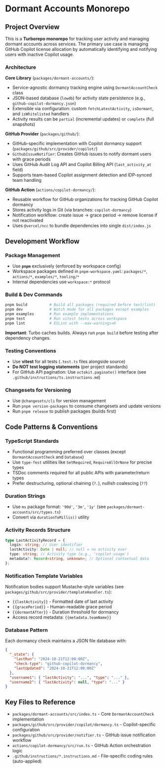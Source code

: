 # Dormant Accounts Monorepo

## Project Overview

This is a **Turborepo monorepo** for tracking user activity and managing dormant accounts across services. The primary use case is managing GitHub Copilot license allocation by automatically identifying and notifying users with inactive Copilot usage.

### Architecture

**Core Library** (`packages/dormant-accounts/`):

- Service-agnostic dormancy tracking engine using `DormantAccountCheck` class
- JSON-based database (`lowdb`) for activity state persistence (e.g., `github-copilot-dormancy.json`)
- Extensible via configuration: custom `fetchLatestActivity`, `isDormant`, and `isWhitelisted` handlers
- Activity results can be `partial` (incremental updates) or `complete` (full snapshots)

**GitHub Provider** (`packages/github/`):

- GitHub-specific implementation with Copilot dormancy support (`packages/github/src/provider/copilot/`)
- `GithubIssueNotifier`: Creates GitHub issues to notify dormant users with grace periods
- Uses GitHub Audit Log API and Copilot Billing API (`last_activity_at` field)
- Supports team-based Copilot assignment detection and IDP-synced team handling

**GitHub Action** (`actions/copilot-dormancy/`):

- Reusable workflow for GitHub organizations for tracking GitHub Copilot dormancy
- Stores activity logs in Git (via branches: `copilot-dormancy`)
- Notification workflow: create issue → grace period → remove license if not reactivated
- Uses `@vercel/ncc` to bundle dependencies into single `dist/index.js`

## Development Workflow

### Package Management

- Use **`pnpm`** exclusively (enforced by workspace config)
- Workspace packages defined in `pnpm-workspace.yaml`: `packages/*`, `actions/*`, `examples/*`, `tooling/*`
- Internal dependencies use `workspace:*` protocol

### Build & Dev Commands

```bash
pnpm build          # Build all packages (required before test/lint)
pnpm dev            # Watch mode for all packages except examples
pnpm examples       # Run example implementations
pnpm test           # Run vitest tests across workspace
pnpm lint           # ESLint with --max-warnings=0
```

**Important**: Turbo caches builds. Always run `pnpm build` before testing after dependency changes.

### Testing Conventions

- Use **vitest** for all tests (`.test.ts` files alongside source)
- **Do NOT test logging statements** (per project standards)
- For GitHub API pagination: Use `octokit.paginate()` interface (see `.github/instructions/ts.instructions.md`)

### Changesets for Versioning

- Use `@changesets/cli` for version management
- Run `pnpm version-packages` to consume changesets and update versions
- Run `pnpm release` to publish packages (builds first)

## Code Patterns & Conventions

### TypeScript Standards

- Functional programming preferred over classes (except `DormantAccountCheck` and `Database`)
- Use `type-fest` utilities like `SetRequired`, `RequireAllOrNone` for precise types
- TSDoc comments required for all public APIs with parameter/return types
- Prefer destructuring, optional chaining (`?.`), nullish coalescing (`??`)

### Duration Strings

- Use `ms` package format: `'90d'`, `'3m'`, `'1y'` (see `packages/dormant-accounts/src/types.ts`)
- Convert via `durationToMillis()` utility

### Activity Records Structure

```typescript
type LastActivityRecord = {
  login: string; // User identifier
  lastActivity: Date | null; // null = no activity ever
  type: string; // Activity type (e.g., 'copilot-usage')
  metadata?: Record<string, unknown>; // Optional contextual data
};
```

### Notification Template Variables

Notification bodies support Mustache-style variables (see `packages/github/src/provider/templateHandler.ts`):

- `{{lastActivity}}` - Formatted date of last activity
- `{{gracePeriod}}` - Human-readable grace period
- `{{dormantAfter}}` - Duration threshold for dormancy
- Access record metadata: `{{metadata.teamName}}`

### Database Pattern

Each dormancy check maintains a JSON file database with:

```json
{
  "_state": {
    "lastRun": "2024-10-21T12:00:00Z",
    "check-type": "github-copilot-dormancy",
    "lastUpdated": "2024-10-21T12:00:00Z"
  },
  "username1": { "lastActivity": "...", "type": "..." },
  "username2": { "lastActivity": null, "type": "..." }
}
```

## Key Files to Reference

- `packages/dormant-accounts/src/index.ts` - Core `DormantAccountCheck` implementation
- `packages/github/src/provider/copilot/dormancy.ts` - Copilot-specific configuration
- `packages/github/src/provider/notifier.ts` - GitHub issue notification workflow
- `actions/copilot-dormancy/src/run.ts` - GitHub Action orchestration logic
- `.github/instructions/*.instructions.md` - File-specific coding rules (auto-applied)
